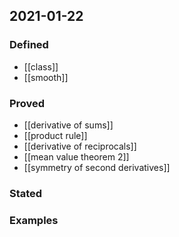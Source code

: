 ## 2021-01-22
### Defined
- [[class]]
- [[smooth]]
### Proved
- [[derivative of sums]]
- [[product rule]]
- [[derivative of reciprocals]]
- [[mean value theorem 2]]
- [[symmetry of second derivatives]]
### Stated
### Examples